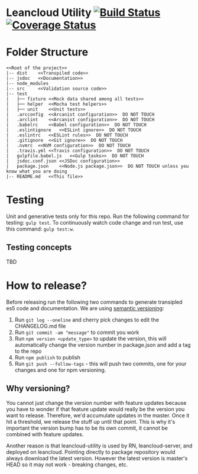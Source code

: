 # Leancloud Utility [![Build Status](https://travis-ci.org/ZenChat/validation-stack.svg?branch=master)](https://travis-ci.org/ZenChat/leancloud-utility) [![Coverage Status](https://coveralls.io/repos/ZenChat/leancloud-utility/badge.svg?branch=master&service=github)](https://coveralls.io/github/ZenChat/leancloud-utility?branch=master)


# Folder Structure

```
<<Root of the project>>
|-- dist    <<Transpiled code>>
|-- jsdoc   <<Documentation>>
|-- node_modules
|-- src     <<Validation source code>>
|-- test
|   ├── fixture <<Mock data shared among all tests>>
|   ├── helper  <<Mocha test helpers>>
|   ├── unit    <<Unit tests>>
|   .arcconfig  <<Arcanist configuration>>  DO NOT TOUCH
|   .arclint    <<Arcanist configuration>>  DO NOT TOUCH
|   .babelrc    <<Babel configuration>>  DO NOT TOUCH
|   .eslintignore   <<ESLint ignore>>  DO NOT TOUCH
|   .eslintrc   <<ESLint rules>>  DO NOT TOUCH
|   .gitignore  <<Git ignore>>  DO NOT TOUCH
|   .nvmrc  <<NVM configuration>>  DO NOT TOUCH
|   .travis.yml <<Travis configuration>>  DO NOT TOUCH
|   gulpfile.babel.js   <<Gulp tasks>>  DO NOT TOUCH
|   jsdoc.conf.json <<JSDoc configuration>>
|   package.json    <<Node.js package.json>>  DO NOT TOUCH unless you know what you are doing
|-- README.md   <<This file>>

```

# Testing
Unit and generative tests only for this repo.
Run the following command for testing: `gulp test`. To continuously watch code change and run test, use this command: `gulp test:w`.

## Testing concepts
TBD

# How to release?
Before releasing run the following two commands to generate transipled es5 code and documentation. We are using [semantic versioning](http://semver.org/):
1. Run `git log --oneline` and cherry pick changes to edit the CHANGELOG.md file
2. Run `git commit -am "message"` to commit you work
3. Run `npm version <update_type>` to update the version, this will automatically change the version number in package.json and add a tag to the repo
4. Run `npm publish` to publish
3. Run `git push --follow-tags` - this will push two commits, one for your changes and one for npm versioning.

## Why versioning?
You cannot just change the version number with feature updates because you have to wonder if that feature update would really be the version you want to release. Therefore, we'd accumulate updates in the master. Once it hit a threshold, we release the stuff up until that point. This is why it's important the version bump has to be its own commit, it cannot be combined with feature updates.

Another reason is that leancloud-utility is used by RN, leancloud-server, and deployed on leancloud. Pointing directly to package repository would always download the latest version. However the latest version is master's HEAD so it may not work - breaking changes, etc.
